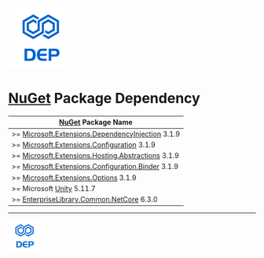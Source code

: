 ![DEP](../assets/Icons/Dep-128.png)

# [NuGet][NuGet] Package Dependency

| [NuGet][NuGet] Package Name                                  |
| ------------------------------------------------------------ |
| >= [Microsoft.Extensions.DependencyInjection](https://www.nuget.org/packages/Microsoft.Extensions.DependencyInjection/3.1.9) 3.1.9 |
| >= [Microsoft.Extensions.Configuration](https://www.nuget.org/packages/Microsoft.Extensions.Configuration/3.1.9) 3.1.9 |
| >= [Microsoft.Extensions.Hosting.Abstractions](https://www.nuget.org/packages/Microsoft.Extensions.Hosting.Abstractions/3.1.9) 3.1.9 |
| >= [Microsoft.Extensions.Configuration.Binder](https://www.nuget.org/packages/Microsoft.Extensions.Configuration.Binder/3.1.9) 3.1.9 |
| >= [Microsoft.Extensions.Options](https://www.nuget.org/packages/Microsoft.Extensions.Options/3.1.9) 3.1.9 |
| >= Microsoft [Unity](https://www.nuget.org/packages/Unity/5.11.7) 5.11.7 |
| >= [EnterpriseLibrary.Common.NetCore](https://www.nuget.org/packages/EnterpriseLibrary.Common.NetCore/6.3.0) 6.3.0 |



[NuGet]: https://www.nuget.org	"NuGet Official Site"



----

![DEP](../assets/Icons/Dep-64.png)



